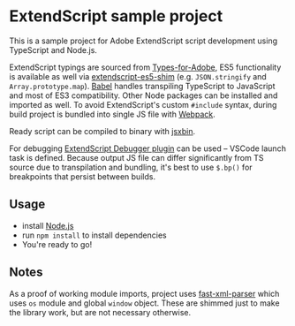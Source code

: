 # ExtendScript sample project

This is a sample project for Adobe ExtendScript script development using TypeScript and Node.js.

ExtendScript typings are sourced from [Types-for-Adobe](https://github.com/bbb999/Types-for-Adobe), ES5 functionality is available as well via [extendscript-es5-shim](https://github.com/ExtendScript/extendscript-es5-shim) (e.g. `JSON.stringify` and `Array.prototype.map`). [Babel](https://babeljs.io) handles transpiling TypeScript to JavaScript and most of ES3 compatibility. Other Node packages can be installed and imported as well. To avoid ExtendScript's custom `#include` syntax, during build project is bundled into single JS file with [Webpack](https://webpack.js.org/).

Ready script can be compiled to binary with [jsxbin](https://github.com/runegan/jsxbin).

For debugging [ExtendScript Debugger plugin](https://marketplace.visualstudio.com/items?itemName=Adobe.extendscript-debug) can be used – VSCode launch task is defined. Because output JS file can differ significantly from TS source due to transpilation and bundling, it's best to use `$.bp()` for breakpoints that persist between builds.

## Usage
- install [Node.js](https://nodejs.org/en/)
- run `npm install` to install dependencies
- You're ready to go!

## Notes
As a proof of working module imports, project uses [fast-xml-parser](https://github.com/NaturalIntelligence/fast-xml-parser) which uses `os` module and global `window` object. These are shimmed just to make the library work, but are not necessary otherwise.